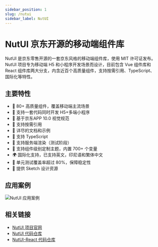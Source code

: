 ```yaml
---
sidebar_position: 1
slug: /nutui
sidebar_label: NutUI
---
```


# NutUI 京东开源的移动端组件库

NutUI 是京东零售开源的一套京东风格的移动端组件库，使用 MIT 许可证发布。NutUI 项目专为移动端 H5 和小程序开发场景而设计，目前包含 Vue 组件库和 React 组件库两大分支，内含近百个高质量组件，支持按需引用、TypeScript、国际化等特性。



## 主要特性

- 🚀 80+ 高质量组件，覆盖移动端主流场景
- 💪 支持一套代码同时开发 H5+多端小程序
- 📖 基于京东APP 10.0 视觉规范
- 🍭 支持按需引用
- 📖 详尽的文档和示例
- 💪 支持 TypeScript
- 💪 支持服务端渲染（测试阶段）
- 🍭 支持组件级别定制主题，内置 700+ 个变量
- 🌍 国际化支持，已支持英文，印尼语和繁体中文
- 🍭 单元测试覆盖率超过 80%，保障稳定性
- 📖 提供 Sketch 设计资源



## 应用案例

![NutUI 应用案例](https://static.getiot.tech/NutUI-usercases.webp#center)



## 相关链接

- [NutUI 项目官网](https://nutui.jd.com)
- [NutUI 代码仓库](https://github.com/jdf2e/nutui)
- [NutUI-React 代码仓库](https://github.com/jdf2e/nutui-react)

